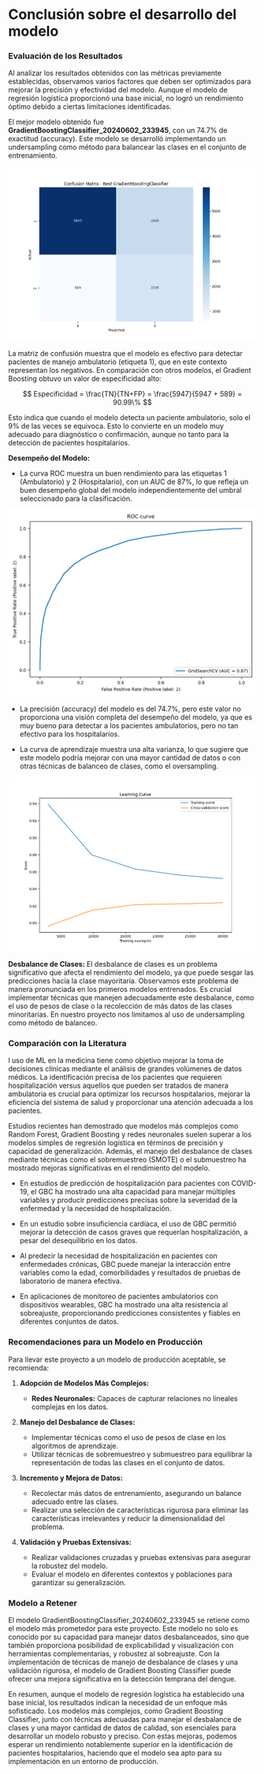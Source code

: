 # Conclusión sobre el desarrollo del modelo

### Evaluación de los Resultados

Al analizar los resultados obtenidos con las métricas previamente establecidas, observamos varios factores que deben ser optimizados para mejorar la precisión y efectividad del modelo. Aunque el modelo de regresión logística proporcionó una base inicial, no logró un rendimiento óptimo debido a ciertas limitaciones identificadas.

El mejor modelo obtenido fue **GradientBoostingClassifier_20240602_233945**, con un 74.7% de exactitud (accuracy). Este modelo se desarrolló implementando un undersampling como método para balancear las clases en el conjunto de entrenamiento.

![Matriz de Confusión de GradientBoostingClassifier_20240602_233945](reports/figures/confusion_matrix_best_model.png)

La matriz de confusión muestra que el modelo es efectivo para detectar pacientes de manejo ambulatorio (etiqueta 1), que en este contexto representan los negativos. En comparación con otros modelos, el Gradient Boosting obtuvo un valor de especificidad alto:

$$
Especificidad = \frac{TN}{TN+FP} = \frac{5947}{5947 + 589} = 90.99\%
$$

Esto indica que cuando el modelo detecta un paciente ambulatorio, solo el 9% de las veces se equivoca. Esto lo convierte en un modelo muy adecuado para diagnóstico o confirmación, aunque no tanto para la detección de pacientes hospitalarios.

**Desempeño del Modelo:**
- La curva ROC muestra un buen rendimiento para las etiquetas 1 (Ambulatorio) y 2 (Hospitalario), con un AUC de 87%, lo que refleja un buen desempeño global del modelo independientemente del umbral seleccionado para la clasificación.

![Curva ROC de GradientBoostingClassifier_20240602_233945](reports/figures/training_roc_curve.png)

- La precisión (accuracy) del modelo es del 74.7%, pero este valor no proporciona una visión completa del desempeño del modelo, ya que es muy bueno para detectar a los pacientes ambulatorios, pero no tan efectivo para los hospitalarios.

- La curva de aprendizaje muestra una alta varianza, lo que sugiere que este modelo podría mejorar con una mayor cantidad de datos o con otras técnicas de balanceo de clases, como el oversampling.

![Curva de Aprendizaje de GradientBoostingClassifier_20240602_233945](reports/figures/learning_curve.png)

**Desbalance de Clases:**
El desbalance de clases es un problema significativo que afecta el rendimiento del modelo, ya que puede sesgar las predicciones hacia la clase mayoritaria. Observamos este problema de manera pronunciada en los primeros modelos entrenados. Es crucial implementar técnicas que manejen adecuadamente este desbalance, como el uso de pesos de clase o la recolección de más datos de las clases minoritarias. En nuestro proyecto nos limitamos al uso de undersampling como método de balanceo.

### Comparación con la Literatura

l uso de ML en la medicina tiene como objetivo mejorar la toma de decisiones clínicas mediante el análisis de grandes volúmenes de datos médicos. La identificación precisa de los pacientes que requieren hospitalización versus aquellos que pueden ser tratados de manera ambulatoria es crucial para optimizar los recursos hospitalarios, mejorar la eficiencia del sistema de salud y proporcionar una atención adecuada a los pacientes.

Estudios recientes han demostrado que modelos más complejos como Random Forest, Gradient Boosting y redes neuronales suelen superar a los modelos simples de regresión logística en términos de precisión y capacidad de generalización. Además, el manejo del desbalance de clases mediante técnicas como el sobremuestreo (SMOTE) o el submuestreo ha mostrado mejoras significativas en el rendimiento del modelo.

- En estudios de predicción de hospitalización para pacientes con COVID-19, el GBC ha mostrado una alta capacidad para manejar múltiples variables y producir predicciones precisas sobre la severidad de la enfermedad y la necesidad de hospitalización.

- En un estudio sobre insuficiencia cardíaca, el uso de GBC permitió mejorar la detección de casos graves que requerían hospitalización, a pesar del desequilibrio en los datos.

- Al predecir la necesidad de hospitalización en pacientes con enfermedades crónicas, GBC puede manejar la interacción entre variables como la edad, comorbilidades y resultados de pruebas de laboratorio de manera efectiva.

- En aplicaciones de monitoreo de pacientes ambulatorios con dispositivos wearables, GBC ha mostrado una alta resistencia al sobreajuste, proporcionando predicciones consistentes y fiables en diferentes conjuntos de datos.


### Recomendaciones para un Modelo en Producción

Para llevar este proyecto a un modelo de producción aceptable, se recomienda:

1. **Adopción de Modelos Más Complejos:**
   - **Redes Neuronales:** Capaces de capturar relaciones no lineales complejas en los datos.

2. **Manejo del Desbalance de Clases:**
   - Implementar técnicas como el uso de pesos de clase en los algoritmos de aprendizaje.
   - Utilizar técnicas de sobremuestreo y submuestreo para equilibrar la representación de todas las clases en el conjunto de datos.

3. **Incremento y Mejora de Datos:**
   - Recolectar más datos de entrenamiento, asegurando un balance adecuado entre las clases.
   - Realizar una selección de características rigurosa para eliminar las características irrelevantes y reducir la dimensionalidad del problema.

4. **Validación y Pruebas Extensivas:**
   - Realizar validaciones cruzadas y pruebas extensivas para asegurar la robustez del modelo.
   - Evaluar el modelo en diferentes contextos y poblaciones para garantizar su generalización.

### Modelo a Retener

El modelo GradientBoostingClassifier_20240602_233945 se retiene como el modelo más prometedor para este proyecto. Este modelo no solo es conocido por su capacidad para manejar datos desbalanceados, sino que también proporciona posibilidad de explicabilidad y visualización con herramientas complementarias, y robustez al sobreajuste. Con la implementación de técnicas de manejo de desbalance de clases y una validación rigurosa, el modelo de Gradient Boosting Classifier puede ofrecer una mejora significativa en la detección temprana del dengue.

En resumen, aunque el modelo de regresión logística ha establecido una base inicial, los resultados indican la necesidad de un enfoque más sofisticado. Los modelos más complejos, como Gradient Boosting Classifier, junto con técnicas adecuadas para manejar el desbalance de clases y una mayor cantidad de datos de calidad, son esenciales para desarrollar un modelo robusto y preciso. Con estas mejoras, podemos esperar un rendimiento notablemente superior en la identificación de pacientes hospitalarios, haciendo que el modelo sea apto para su implementación en un entorno de producción.

